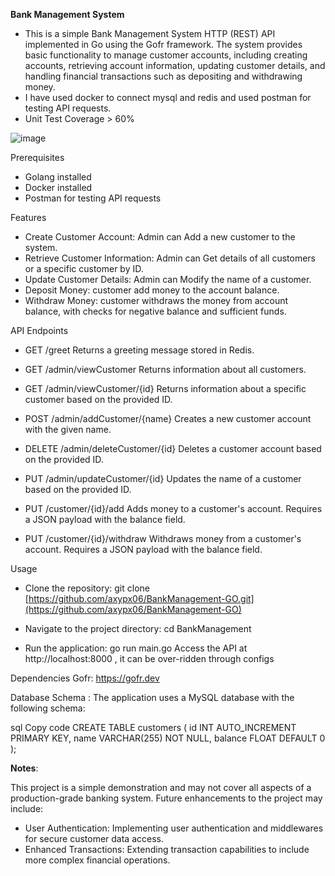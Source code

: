 **Bank Management System**

- This is a simple Bank Management System HTTP (REST) API implemented in Go using the Gofr framework. The system provides basic functionality to manage customer accounts, including creating accounts, retrieving account information, updating customer details, and handling financial transactions such as depositing and withdrawing money.
- I have used docker to connect mysql and redis and used postman for testing API requests.
- Unit Test Coverage > 60%

![image](https://github.com/axypx06/BankManagement-GO/assets/110666919/b01c06e2-0e02-4a56-b15e-b0d302fb323a)



Prerequisites
- Golang installed
- Docker installed
- Postman for testing API requests
  
Features
- Create Customer Account: Admin can Add a new customer to the system.
- Retrieve Customer Information: Admin can Get details of all customers or a specific customer by ID.
- Update Customer Details: Admin can Modify the name of a customer.
- Deposit Money: customer add money to the account balance.
- Withdraw Money: customer withdraws the money from account balance, with checks for negative balance and sufficient funds.

API Endpoints
- GET /greet
Returns a greeting message stored in Redis.

- GET /admin/viewCustomer
Returns information about all customers.

- GET /admin/viewCustomer/{id}
Returns information about a specific customer based on the provided ID.

- POST /admin/addCustomer/{name}
Creates a new customer account with the given name.

- DELETE /admin/deleteCustomer/{id}
Deletes a customer account based on the provided ID.

- PUT /admin/updateCustomer/{id}
Updates the name of a customer based on the provided ID.

- PUT /customer/{id}/add
Adds money to a customer's account. Requires a JSON payload with the balance field.

- PUT /customer/{id}/withdraw
Withdraws money from a customer's account. Requires a JSON payload with the balance field.

Usage

- Clone the repository:
git clone [https://github.com/axypx06/BankManagement-GO.git](https://github.com/axypx06/BankManagement-GO)

- Navigate to the project directory:
cd BankManagement

- Run the application:
go run main.go
Access the API at http://localhost:8000 , it can be over-ridden through configs

Dependencies
Gofr: https://gofr.dev

Database Schema : 
The application uses a MySQL database with the following schema:

sql
Copy code
CREATE TABLE customers (
    id INT AUTO_INCREMENT PRIMARY KEY,
    name VARCHAR(255) NOT NULL,
    balance FLOAT DEFAULT 0
);

**Notes**:  

This project is a simple demonstration and may not cover all aspects of a production-grade banking system.
Future enhancements to the project may include:
- User Authentication: Implementing user authentication and middlewares for secure customer data access.
- Enhanced Transactions: Extending transaction capabilities to include more complex financial operations.
  







